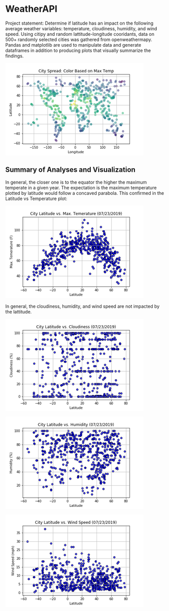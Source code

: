 # WeatherAPI

Project statement: Determine if latitude has an impact on the following average weather variables: temperature, cloudiness, humidity, and wind speed. Using citipy and random lattitude-longitude cooridants, data on 500+ randomly selected cities was gathered from openweathermapy. Pandas and matplotlib are used to manipulate data and generate dataframes in addition to producing plots that visually summarize the findings.

![LatitudevsLongitude](output_data/LatitudevsLongitude.png)

## Summary of Analyses and Visualization

In general, the closer one is to the equator the higher the maximum temperate in a given year. The expectation is the maximum temperature plotted by latitude would follow a concaved parabola. This confirmed in the Latitude vs Temperature plot:

![Maximum Temperature](output_data/MaxTempvsLatitude.png)

In general, the cloudiness, humidity, and wind speed are not impacted by the lattitude.

![Cloudiness](output_data/CloudinessvsLatitude.png)

![Humidity](output_data/HumidityvsLatitude.png)

![Wind Speed](output_data/WindSpeedvsLatitude.png)